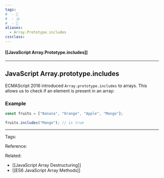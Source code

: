 ```yaml
---
tags:
#  - 🌱️
#  - 🌞️
#  - 🌲️
aliases: 
  - Array.Prototype.includes
cssclass: 
---
```


#### [[JavaScript Array.Prototype.includes]]

---

## JavaScript Array.prototype.includes

ECMAScript 2016 introduced `Array.prototype.includes` to arrays. This allows us to check if an element is present in an array:

### Example

```js
const fruits = ["Banana", "Orange", "Apple", "Mango"];  
  
fruits.includes("Mango"); // is true
```

---
Tags: 

Reference:

Related:
- [[JavaScript Array Destructuring]]
- [[ES6 JavaScript Array Methods]]
